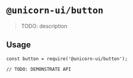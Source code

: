 # `@unicorn-ui/button`

> TODO: description

## Usage

```
const button = require('@unicorn-ui/button');

// TODO: DEMONSTRATE API
```
